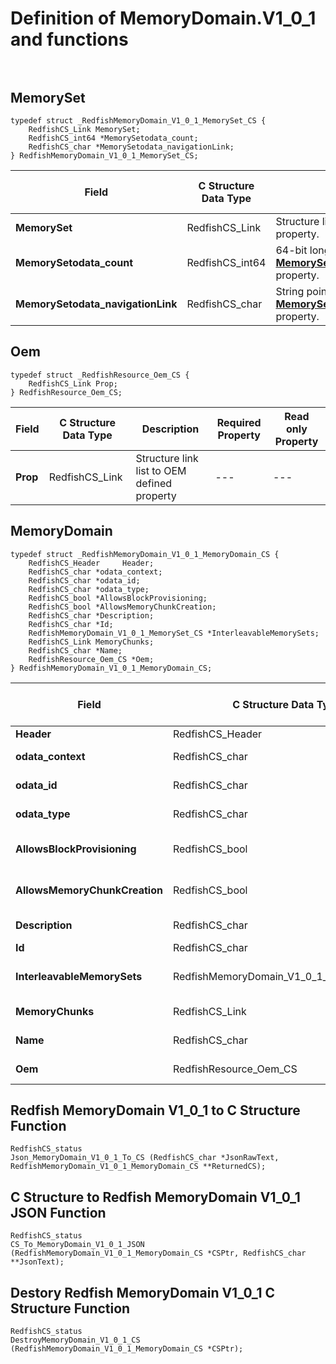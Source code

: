 # Definition of MemoryDomain.V1_0_1 and functions<br><br>

## MemorySet
    typedef struct _RedfishMemoryDomain_V1_0_1_MemorySet_CS {
        RedfishCS_Link MemorySet;
        RedfishCS_int64 *MemorySetodata_count;
        RedfishCS_char *MemorySetodata_navigationLink;
    } RedfishMemoryDomain_V1_0_1_MemorySet_CS;

|Field |C Structure Data Type|Description |Required Property|Read only Property
| ---  | --- | --- | --- | ---
|**MemorySet**|RedfishCS_Link| Structure link list to **MemorySet** property.| No| Yes
|**MemorySetodata_count**|RedfishCS_int64| 64-bit long long interger pointer to **MemorySet@odata.count** property.| No| No
|**MemorySetodata_navigationLink**|RedfishCS_char| String pointer to **MemorySet@odata.navigationLink** property.| No| No


## Oem
    typedef struct _RedfishResource_Oem_CS {
        RedfishCS_Link Prop;
    } RedfishResource_Oem_CS;

|Field |C Structure Data Type|Description |Required Property|Read only Property
| ---  | --- | --- | --- | ---
|**Prop**|RedfishCS_Link| Structure link list to OEM defined property| ---| ---


## MemoryDomain
    typedef struct _RedfishMemoryDomain_V1_0_1_MemoryDomain_CS {
        RedfishCS_Header     Header;
        RedfishCS_char *odata_context;
        RedfishCS_char *odata_id;
        RedfishCS_char *odata_type;
        RedfishCS_bool *AllowsBlockProvisioning;
        RedfishCS_bool *AllowsMemoryChunkCreation;
        RedfishCS_char *Description;
        RedfishCS_char *Id;
        RedfishMemoryDomain_V1_0_1_MemorySet_CS *InterleavableMemorySets;
        RedfishCS_Link MemoryChunks;
        RedfishCS_char *Name;
        RedfishResource_Oem_CS *Oem;
    } RedfishMemoryDomain_V1_0_1_MemoryDomain_CS;

|Field |C Structure Data Type|Description |Required Property|Read only Property
| ---  | --- | --- | --- | ---
|**Header**|RedfishCS_Header|Redfish C structure header|---|---
|**odata_context**|RedfishCS_char| String pointer to **@odata.context** property.| No| No
|**odata_id**|RedfishCS_char| String pointer to **@odata.id** property.| No| No
|**odata_type**|RedfishCS_char| String pointer to **@odata.type** property.| No| No
|**AllowsBlockProvisioning**|RedfishCS_bool| Boolean pointer to **AllowsBlockProvisioning** property.| No| Yes
|**AllowsMemoryChunkCreation**|RedfishCS_bool| Boolean pointer to **AllowsMemoryChunkCreation** property.| No| Yes
|**Description**|RedfishCS_char| String pointer to **Description** property.| No| Yes
|**Id**|RedfishCS_char| String pointer to **Id** property.| Yes| Yes
|**InterleavableMemorySets**|RedfishMemoryDomain_V1_0_1_MemorySet_CS| Structure points to **InterleavableMemorySets** property.| No| No
|**MemoryChunks**|RedfishCS_Link| Structure link list to **MemoryChunks** property.| No| Yes
|**Name**|RedfishCS_char| String pointer to **Name** property.| Yes| Yes
|**Oem**|RedfishResource_Oem_CS| Structure points to **Oem** property.| No| No
## Redfish MemoryDomain V1_0_1 to C Structure Function
    RedfishCS_status
    Json_MemoryDomain_V1_0_1_To_CS (RedfishCS_char *JsonRawText, RedfishMemoryDomain_V1_0_1_MemoryDomain_CS **ReturnedCS);

## C Structure to Redfish MemoryDomain V1_0_1 JSON Function
    RedfishCS_status
    CS_To_MemoryDomain_V1_0_1_JSON (RedfishMemoryDomain_V1_0_1_MemoryDomain_CS *CSPtr, RedfishCS_char **JsonText);

## Destory Redfish MemoryDomain V1_0_1 C Structure Function
    RedfishCS_status
    DestroyMemoryDomain_V1_0_1_CS (RedfishMemoryDomain_V1_0_1_MemoryDomain_CS *CSPtr);

